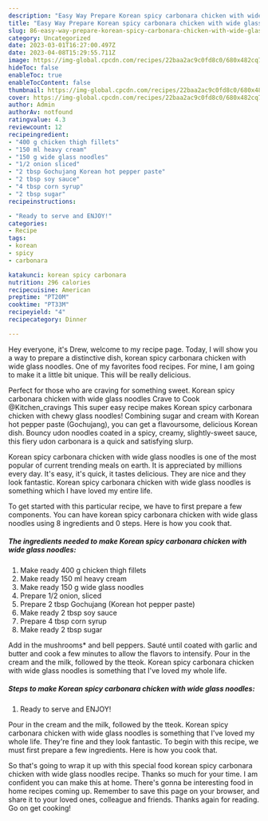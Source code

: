 ```yaml
---
description: "Easy Way Prepare Korean spicy carbonara chicken with wide glass noodles yang Very Delicious"
title: "Easy Way Prepare Korean spicy carbonara chicken with wide glass noodles yang Very Delicious"
slug: 86-easy-way-prepare-korean-spicy-carbonara-chicken-with-wide-glass-noodles-yang-very-delicious
category: Uncategorized
date: 2023-03-01T16:27:00.497Z
date: 2023-04-08T15:29:55.711Z
image: https://img-global.cpcdn.com/recipes/22baa2ac9c0fd8c0/680x482cq70/korean-spicy-carbonara-chicken-with-wide-glass-noodles-recipe-main-photo.jpg
hideToc: false
enableToc: true
enableTocContent: false
thumbnail: https://img-global.cpcdn.com/recipes/22baa2ac9c0fd8c0/680x482cq70/korean-spicy-carbonara-chicken-with-wide-glass-noodles-recipe-main-photo.jpg
cover: https://img-global.cpcdn.com/recipes/22baa2ac9c0fd8c0/680x482cq70/korean-spicy-carbonara-chicken-with-wide-glass-noodles-recipe-main-photo.jpg
author: Admin
authorAv: notfound
ratingvalue: 4.3
reviewcount: 12
recipeingredient:
- "400 g chicken thigh fillets"
- "150 ml heavy cream"
- "150 g wide glass noodles"
- "1/2 onion sliced"
- "2 tbsp Gochujang Korean hot pepper paste"
- "2 tbsp soy sauce"
- "4 tbsp corn syrup"
- "2 tbsp sugar"
recipeinstructions:

- "Ready to serve and ENJOY!"
categories:
- Recipe
tags:
- korean
- spicy
- carbonara

katakunci: korean spicy carbonara 
nutrition: 296 calories
recipecuisine: American
preptime: "PT20M"
cooktime: "PT33M"
recipeyield: "4"
recipecategory: Dinner

---
```



Hey everyone, it's Drew, welcome to my recipe page. Today, I will show you a way to prepare a distinctive dish, korean spicy carbonara chicken with wide glass noodles. One of my favorites food recipes. For mine, I am going to make it a little bit unique. This will be really delicious.

Perfect for those who are craving for something sweet. Korean spicy carbonara chicken with wide glass noodles Crave to Cook @Kitchen_cravings This super easy recipe makes Korean spicy carbonara chicken with chewy glass noodles! Combining sugar and cream with Korean hot pepper paste (Gochujang), you can get a flavoursome, delicious Korean dish. Bouncy udon noodles coated in a spicy, creamy, slightly-sweet sauce, this fiery udon carbonara is a quick and satisfying slurp.

Korean spicy carbonara chicken with wide glass noodles is one of the most popular of current trending meals on earth. It is appreciated by millions every day. It's easy, it's quick, it tastes delicious. They are nice and they look fantastic. Korean spicy carbonara chicken with wide glass noodles is something which I have loved my entire life.


To get started with this particular recipe, we have to first prepare a few components. You can have korean spicy carbonara chicken with wide glass noodles using 8 ingredients and 0 steps. Here is how you cook that.

<!--inarticleads1-->

##### The ingredients needed to make Korean spicy carbonara chicken with wide glass noodles:

1. Make ready 400 g chicken thigh fillets
1. Make ready 150 ml heavy cream
1. Make ready 150 g wide glass noodles
1. Prepare 1/2 onion, sliced
1. Prepare 2 tbsp Gochujang (Korean hot pepper paste)
1. Make ready 2 tbsp soy sauce
1. Prepare 4 tbsp corn syrup
1. Make ready 2 tbsp sugar


Add in the mushrooms* and bell peppers. Sauté until coated with garlic and butter and cook a few minutes to allow the flavors to intensify. Pour in the cream and the milk, followed by the tteok. Korean spicy carbonara chicken with wide glass noodles is something that I&#39;ve loved my whole life. 

<!--inarticleads2-->

##### Steps to make Korean spicy carbonara chicken with wide glass noodles:


1. Ready to serve and ENJOY!

Pour in the cream and the milk, followed by the tteok. Korean spicy carbonara chicken with wide glass noodles is something that I&#39;ve loved my whole life. They&#39;re fine and they look fantastic. To begin with this recipe, we must first prepare a few ingredients. Here is how you cook that. 

So that's going to wrap it up with this special food korean spicy carbonara chicken with wide glass noodles recipe. Thanks so much for your time. I am confident you can make this at home. There's gonna be interesting food in home recipes coming up. Remember to save this page on your browser, and share it to your loved ones, colleague and friends. Thanks again for reading. Go on get cooking!
